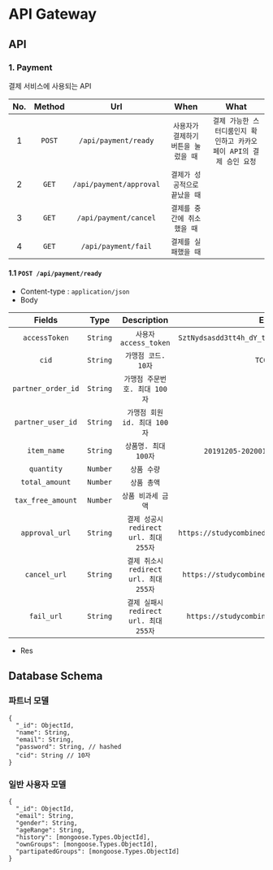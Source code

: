 # API Gateway


## API

### 1. Payment

결제 서비스에 사용되는 API

| No. | Method |           Url           |                 When                 |                                 What                                 |
| :-: | :----: | :---------------------: | :----------------------------------: | :------------------------------------------------------------------: |
|  1  | `POST` |  `/api/payment/ready`   | `사용자가 결제하기 버튼을 눌렀을 때` | `결제 가능한 스터디룸인지 확인하고 카카오 페이 API의 결제 승인 요청` |
|  2  | `GET`  | `/api/payment/approval` |    `결제가 성공적으로 끝났을 때`     |                                                                      |
|  3  | `GET`  |  `/api/payment/cancel`  |     `결제를 중간에 취소했을 때`      |
|  4  | `GET`  |   `/api/payment/fail`   |         `결제를 실패했을 때`         |

#### 1.1 `POST /api/payment/ready`

- Content-type : `application/json`
- Body

|       Fields       |   Type   |              Description               |                      Example                      |
| :----------------: | :------: | :------------------------------------: | :-----------------------------------------------: |
|    `accessToken`    | `String` |         `사용자 access_token`          | `SztNydsasdd3tt4h_dY_tus9D68CJudskajfdsasdftV7Aw` |
|       `cid`        | `String` |          `가맹점 코드. 10자`           |                   `TC0ONETIME`                    |
| `partner_order_id` | `String` |     `가맹점 주문번호. 최대 100자`      |                                                   |
| `partner_user_id`  | `String` |      `가맹점 회원 id. 최대 100자`      |                                                   |
|    `item_name`     | `String` |          `상품명. 최대 100자`          |      `20191205-20200120 201호 월수 8시-10시`      |
|     `quantity`     | `Number` |              `상품 수량`               |                        `1`                        |
|   `total_amount`   | `Number` |              `상품 총액`               |                      `50000`                      |
| `tax_free_amount`  | `Number` |           `상품 비과세 금액`           |                        `0`                        |
|   `approval_url`   | `String` | `결제 성공시 redirect url. 최대 255자` | `https://studycombined:8000/api/payment/approval` |
|    `cancel_url`    | `String` | `결제 취소시 redirect url. 최대 255자` |  `https://studycombined:8000/api/payment/cancel`  |
|     `fail_url`     | `String` | `결제 실패시 redirect url. 최대 255자` |   `https://studycombined:8000/api/payment/fail`   |

- Res

## Database Schema

### 파트너 모델

```
{
  "_id": ObjectId,
  "name": String,
  "email": String,
  "password": String, // hashed
  "cid": String // 10자
}
```

### 일반 사용자 모델

```
{
  "_id": ObjectId,
  "email": String,
  "gender": String,
  "ageRange": String,
  "history": [mongoose.Types.ObjectId],
  "ownGroups": [mongoose.Types.ObjectId],
  "partipatedGroups": [mongoose.Types.ObjectId]
}
```
